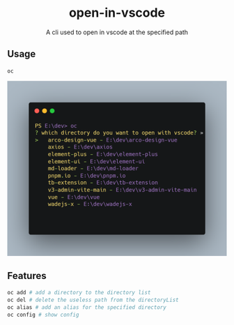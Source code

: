 <h1 align="center">open-in-vscode</h1>
<p align="center">A cli used to open in vscode at the specified path</p>

## Usage

```sh
oc
```

<p align='center'>
<img src='./screenshots/carbon.png' width='600'/>
</p>

## Features

```sh
oc add # add a directory to the directory list
oc del # delete the useless path from the directoryList
oc alias # add an alias for the specified directory
oc config # show config
```
